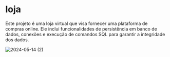 # loja
Este projeto é uma loja virtual que visa fornecer uma plataforma de compras online. Ele inclui funcionalidades de persistência em banco de dados, conexões e execução de comandos SQL para garantir a integridade dos dados.

![2024-05-14 (2)](https://github.com/gabriellydsantos/loja/assets/132919500/0e2848c7-1fa4-4ccf-959e-ccad9e1bcc0a)

